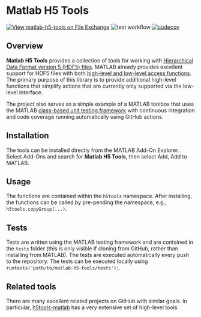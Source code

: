 # Matlab H5 Tools

[![View matlab-h5-tools on File Exchange](https://www.mathworks.com/matlabcentral/images/matlab-file-exchange.svg)](https://uk.mathworks.com/matlabcentral/fileexchange/129974-matlab-h5-tools) ![test workflow](https://github.com/btreeby/matlab-h5-tools/actions/workflows/main.yml/badge.svg) [![codecov](https://codecov.io/github/btreeby/matlab-h5-tools/branch/main/graph/badge.svg?token=5RFTK1TVCY)](https://codecov.io/github/btreeby/matlab-h5-tools)

## Overview

**Matlab H5 Tools** provides a collection of tools for working with [Hierarchical Data Format version 5 (HDF5) files](https://www.hdfgroup.org/solutions/hdf5/). MATLAB already provides excellent support for HDF5 files with both [high-level and low-level access functions](https://uk.mathworks.com/help/matlab/hdf5-files.html). The primary purpose of this library is to provide additional high-level functions that simplify actions that are currently only supported via the low-level interface. 

The project also serves as a simple example of a MATLAB toolbox that uses the MATLAB [class-based unit testing framework](https://uk.mathworks.com/help/matlab/class-based-unit-tests.html) with continuous integration and code coverage running automatically using GitHub actions.

## Installation

The tools can be installed directly from the MATLAB Add-On Explorer. Select Add-Ons and search for **Matlab H5 Tools**, then select Add, Add to MATLAB.

## Usage

The functions are contained within the `h5tools` namespace. After installing, the functions can be called by pre-pending the namespace, e.g., `h5tools.copyGroup(...)`.

## Tests

Tests are written using the MATLAB testing framework and are contained in the `tests` folder (this is only visible if cloning from GitHub, rather than installing from MATLAB). The tests are executed automatically every push to the repository. The tests can be executed locally using `runtests('path/to/matlab-h5-tools/tests');`.

## Related tools

There are many excellent related projects on GitHub with similar goals. In particular, [h5tools-matlab](https://github.com/sarastokes/h5tools-matlab) has a very extensive set of high-level tools. 
